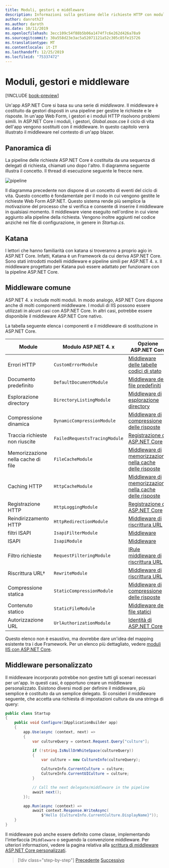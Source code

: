 ```yaml
---
title: Moduli, gestori e middleware
description: Informazioni sulla gestione delle richieste HTTP con moduli, gestori e middleware.
author: danroth27
ms.author: daroth
ms.date: 10/11/2019
ms.openlocfilehash: 3ecc109c54f88b5b06a1474f7c6e262d426a78a9
ms.sourcegitcommit: 30a558d23e3ac5a52071121a52c305c85fe15726
ms.translationtype: MT
ms.contentlocale: it-IT
ms.lasthandoff: 12/25/2019
ms.locfileid: "75337472"
---
```

# <a name="modules-handlers-and-middleware"></a>Moduli, gestori e middleware

[!INCLUDE [book-preview](../../../includes/book-preview.md)]

Un'app ASP.NET Core si basa su una serie di *middleware*. Il middleware è costituito da gestori disposti in una pipeline per gestire le richieste e le risposte. In un'app Web Form, i gestori e i moduli HTTP risolvono problemi simili. In ASP.NET Core i moduli, i gestori, *Global.asax.cs*e il ciclo di vita dell'app vengono sostituiti con il middleware. In questo capitolo verrà illustrato il middleware nel contesto di un'app blazer.

## <a name="overview"></a>Panoramica di

La pipeline delle richieste ASP.NET Core è costituita da una sequenza di delegati di richiesta, chiamati uno dopo l'altro. Il diagramma seguente illustra il concetto. Il thread di esecuzione seguente le frecce nere.

![pipeline](media/middleware/request-delegate-pipeline.png)

Il diagramma precedente non dispone di un concetto di eventi del ciclo di vita. Questo concetto è fondamentale per il modo in cui vengono gestite le richieste Web Form ASP.NET. Questo sistema rende più semplice la motivazione del processo che si verifica e consente di inserire il middleware in qualsiasi momento. Il middleware viene eseguito nell'ordine in cui viene aggiunto alla pipeline della richiesta. Vengono inoltre aggiunti nel codice anziché nei file di configurazione, in genere in *Startup.cs*.

## <a name="katana"></a>Katana

I lettori che hanno familiarità con katana si troveranno a proprio agio in ASP.NET Core. Infatti, Katana è un Framework da cui deriva ASP.NET Core. Sono stati introdotti modelli middleware e pipeline simili per ASP.NET 4. x. Il middleware progettato per Katana può essere adattato per funzionare con la pipeline ASP.NET Core.

## <a name="common-middleware"></a>Middleware comune

ASP.NET 4. x include molti moduli. In modo analogo, ASP.NET Core dispone anche di molti componenti middleware. I moduli di IIS possono essere utilizzati in alcuni casi con ASP.NET Core. In altri casi, potrebbe essere disponibile il middleware ASP.NET Core nativo.

La tabella seguente elenca i componenti e il middleware di sostituzione in ASP.NET Core.

|Module                 |Modulo ASP.NET 4. x           |Opzione ASP.NET Core|
|-----------------------|-----------------------------|-------------------|
|Errori HTTP            |`CustomErrorModule`          |[Middleware delle tabelle codici di stato](/aspnet/core/fundamentals/error-handling#usestatuscodepages)|
|Documento predefinito       |`DefaultDocumentModule`      |[Middleware dei file predefiniti](/aspnet/core/fundamentals/static-files#serve-a-default-document)|
|Esplorazione directory     |`DirectoryListingModule`     |[Middleware di esplorazione directory](/aspnet/core/fundamentals/static-files#enable-directory-browsing)|
|Compressione dinamica    |`DynamicCompressionModule`   |[Middleware di compressione delle risposte](/aspnet/core/performance/response-compression)|
|Traccia richieste non riuscite|`FailedRequestsTracingModule`|[Registrazione di ASP.NET Core](/aspnet/core/fundamentals/logging/index#tracesource-provider)|
|Memorizzazione nella cache di file           |`FileCacheModule`            |[Middleware di memorizzazione nella cache delle risposte](/aspnet/core/performance/caching/middleware)|
|Caching HTTP           |`HttpCacheModule`            |[Middleware di memorizzazione nella cache delle risposte](/aspnet/core/performance/caching/middleware)|
|Registrazione HTTP           |`HttpLoggingModule`          |[Registrazione di ASP.NET Core](/aspnet/core/fundamentals/logging/index)|
|Reindirizzamento HTTP       |`HttpRedirectionModule`      |[Middleware di riscrittura URL](/aspnet/core/fundamentals/url-rewriting)|
|filtri ISAPI          |`IsapiFilterModule`          |[Middleware](/aspnet/core/fundamentals/middleware/index)|
|ISAPI                  |`IsapiModule`                |[Middleware](/aspnet/core/fundamentals/middleware/index)|
|Filtro richieste      |`RequestFilteringModule`     |[IRule middleware di riscrittura URL](/aspnet/core/fundamentals/url-rewriting#irule-based-rule)|
|Riscrittura URL&#8224;   |`RewriteModule`              |[Middleware di riscrittura URL](/aspnet/core/fundamentals/url-rewriting)|
|Compressione statica     |`StaticCompressionModule`    |[Middleware di compressione delle risposte](/aspnet/core/performance/response-compression)|
|Contenuto statico         |`StaticFileModule`           |[Middleware dei file statici](/aspnet/core/fundamentals/static-files)|
|Autorizzazione URL      |`UrlAuthorizationModule`     |[Identità di ASP.NET Core](/aspnet/core/security/authentication/identity)|

Questo elenco non è esaustivo, ma dovrebbe dare un'idea del mapping esistente tra i due Framework. Per un elenco più dettagliato, vedere [moduli IIS con ASP.NET Core](/aspnet/core/host-and-deploy/iis/modules).

## <a name="custom-middleware"></a>Middleware personalizzato

Il middleware incorporato potrebbe non gestire tutti gli scenari necessari per un'app. In questi casi, è opportuno creare un middleware personalizzato. Esistono diversi modi per definire il middleware, più semplice è costituito da un semplice delegato. Si consideri il middleware seguente, che accetta una richiesta di impostazioni cultura da una stringa di query:

```csharp
public class Startup
{
    public void Configure(IApplicationBuilder app)
    {
        app.Use(async (context, next) =>
        {
            var cultureQuery = context.Request.Query["culture"];

            if (!string.IsNullOrWhiteSpace(cultureQuery))
            {
                var culture = new CultureInfo(cultureQuery);

                CultureInfo.CurrentCulture = culture;
                CultureInfo.CurrentUICulture = culture;
            }

            // Call the next delegate/middleware in the pipeline
            await next();
        });

        app.Run(async (context) =>
            await context.Response.WriteAsync(
                $"Hello {CultureInfo.CurrentCulture.DisplayName}"));
    }
}
```

Il middleware può anche essere definito come classe, implementando l'interfaccia `IMiddleware` o seguendo la convenzione middleware. Per ulteriori informazioni, vedere la pagina relativa alla [scrittura di middleware ASP.NET Core personalizzati](/aspnet/core/fundamentals/middleware/write).

>[!div class="step-by-step"]
>[Precedente](data.md)
>[Successivo](config.md)
